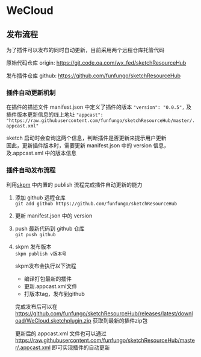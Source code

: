 # WeCloud

## 发布流程

为了插件可以发布的同时自动更新，目前采用两个远程仓库托管代码

原始代码仓库
origin: https://git.code.oa.com/wx_fed/sketchResourceHub

发布插件仓库
github: https://github.com/funfungo/sketchResourceHub

### 插件自动更新机制

在插件的描述文件 manifest.json 中定义了插件的版本
`"version": "0.0.5",`
及插件版本更新信息的线上地址
`"appcast": "https://raw.githubusercontent.com/funfungo/sketchResourceHub/master/.appcast.xml"`

sketch 启动时会查询这两个信息，判断插件是否更新来提示用户更新<br>
因此，更新插件版本时，需要更新 manifest.json 中的 version 信息，及.appcast.xml 中的版本信息

### 插件自动发布流程

利用[skpm](https://github.com/skpm/skpm) 中内置的 publish 流程完成插件自动更新的能力

1. 添加 github 远程仓库<br>
   `git add github https://github.com/funfungo/sketchResourceHub`

2. 更新 manifest.json 中的 version

3. push 最新代码到 github 仓库<br>
   `git push github`

4. skpm 发布版本<br>
   `skpm publish v版本号`

      skpm发布会执行以下流程
      - 编译打包最新的插件
      - 更新.appcast.xml文件
      - 打版本tag，发布到github

   完成发布后可以在
   https://github.com/funfungo/sketchResourceHub/releases/latest/download/WeCloud.sketchplugin.zip
   获取到最新的插件zip包

   更新后的.appcast.xml 文件也可以通过
   https://raw.githubusercontent.com/funfungo/sketchResourceHub/master/.appcast.xml
   即可实现插件的自动更新
